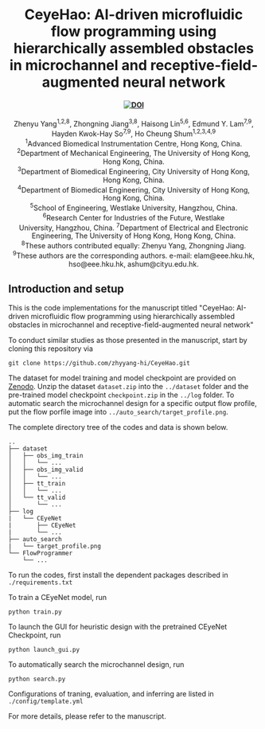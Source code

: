 <h1 align="center">CeyeHao: AI-driven microfluidic flow programming using hierarchically assembled obstacles in microchannel and receptive-field-augmented neural network</h1>
<h4 align="center"><a href="https://doi.org/10.5281/zenodo.13363708"><img src="https://zenodo.org/badge/DOI/10.5281/zenodo.13363708.svg" alt="DOI"></a></h4>
</h4>
<div align="center">
Zhenyu Yang<sup>1,2,8</sup>, Zhongning Jiang<sup>3,8</sup>, Haisong Lin<sup>5,6</sup>, Edmund Y. Lam<sup>7,9</sup>, Hayden Kwok-Hay So<sup>7,9</sup>, Ho Cheung Shum<sup>1,2,3,4,9</sup>
</div>
<div align="center">
  <sup>1</sup>Advanced Biomedical Instrumentation Centre, Hong Kong, China. <br>
  <sup>2</sup>Department of Mechanical Engineering, The University of Hong Kong, Hong Kong, China.<br>
  <sup>3</sup>Department of Biomedical Engineering, City University of Hong Kong, Hong Kong, China.<br>
  <sup>4</sup>Department of Biomedical Engineering, City University of Hong Kong, Hong Kong, China.<br>
  <sup>5</sup>School of Engineering, Westlake University, Hangzhou, China.<br>
  <sup>6</sup>Research Center for Industries of the Future, Westlake <br>University, Hangzhou, China.
  <sup>7</sup>Department of Electrical and Electronic Engineering, The University of Hong Kong, Hong Kong, China.<br>
  <sup>8</sup>These authors contributed equally: Zhenyu Yang, Zhongning Jiang.<br>
  <sup>9</sup>These authors are the corresponding authors. e-mail: elam@eee.hku.hk, hso@eee.hku.hk, ashum@cityu.edu.hk.
</div>

## Introduction and setup
This is the code implementations for the manuscript titled "CeyeHao: AI-driven microfluidic flow programming using hierarchically assembled obstacles in microchannel and receptive-field-augmented neural network"

To conduct similar studies as those presented in the manuscript, start by cloning this repository via
```
git clone https://github.com/zhyyang-hi/CeyeHao.git
```

The dataset for model training and model checkpoint are provided on [Zenodo](https://zenodo.org/records/13363708). Unzip the dataset `dataset.zip` into the `../dataset` folder and the pre-trained model checkpoint `checkpoint.zip` in the `../log` folder. To automatic search the microchannel design for a specific output flow profile, put the flow porfile image into `../auto_search/target_profile.png`.

The complete directory tree of the codes and data is shown below. 
```
..
├── dataset
│   ├── obs_img_train
│   │   └── ...
│   ├── obs_img_valid
│   │   └── ...
│   ├── tt_train
│   │   └── ...
│   └── tt_valid
│       └── ...
├── log
|   └── CEyeNet
|       ├── CEyeNet
|       └── ...
├── auto_search
|   └── target_profile.png
└── FlowProgrammer
    └── ...
```

To run the codes, first install the dependent packages described in `./requirements.txt`

To train a CEyeNet model, run
```
python train.py
```
To launch the GUI for heuristic design with the pretrained CEyeNet Checkpoint, run
```
python launch_gui.py
``` 
To automatically search the microchannel design, run
```
python search.py
```


Configurations of traning, evaluation, and inferring are listed in `./config/template.yml` 

For more details, please refer to the manuscript. 
